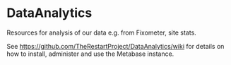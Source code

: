 # DataAnalytics
Resources for analysis of our data e.g. from Fixometer, site stats.

See https://github.com/TheRestartProject/DataAnalytics/wiki for details on how to install, administer and use the Metabase instance.

